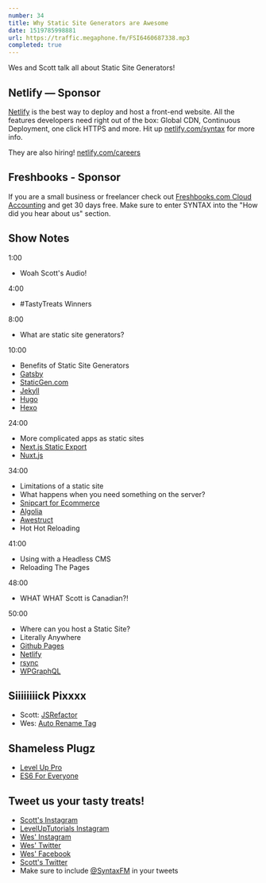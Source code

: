 ```yaml
---
number: 34
title: Why Static Site Generators are Awesome
date: 1519785998881
url: https://traffic.megaphone.fm/FSI6460687338.mp3
completed: true
---
```


Wes and Scott talk all about Static Site Generators!

## Netlify — Sponsor

[Netlify](https://netlify.com/syntax) is the best way to deploy and host a front-end website. All the features developers need right out of the box: Global CDN, Continuous Deployment, one click HTTPS and more. Hit up [netlify.com/syntax](https://netlify.com/syntax) for more info.

They are also hiring! [netlify.com/careers](https://netlify.com/careers)


## Freshbooks - Sponsor

If you are a small business or freelancer check out [Freshbooks.com Cloud Accounting](https://freshbooks.com/syntax) and get 30 days free. Make sure to enter SYNTAX into the "How did you hear about us" section.


## Show Notes

1:00

* Woah Scott's Audio!

4:00

* #TastyTreats Winners

8:00

* What are static site generators?

10:00

* Benefits of Static Site Generators
* [Gatsby](https://www.gatsbyjs.org/)
* [StaticGen.com](https://www.staticgen.com/)
* [Jekyll](https://www.staticgen.com/jekyll)
* [Hugo](https://www.staticgen.com/hugo)
* [Hexo](https://www.staticgen.com/hexo)

24:00

* More complicated apps as static sites
* [Next.js Static Export](https://github.com/zeit/next.js#static-html-export)
* [Nuxt.js](https://nuxtjs.org/)

34:00

* Limitations of a static site
* What happens when you need something on the server?
* [Snipcart for Ecommerce](https://snipcart.com/syntax)
* [Algolia](https://www.algolia.com/)
* [Awestruct](http://awestruct.org/)
* Hot Hot Reloading

41:00

* Using with a Headless CMS
* Reloading The Pages

48:00

* WHAT WHAT Scott is Canadian?!

50:00

* Where can you host a Static Site?
* Literally Anywhere
* [Github Pages](https://pages.github.com/)
* [Netlify](https://netlify.com/syntax)
* [rsync](https://en.wikipedia.org/wiki/Rsync)
* [WPGraphQL](https://github.com/wp-graphql/wp-graphql)


## Siiiiiiiick Pixxxx
* Scott: [JSRefactor](https://marketplace.visualstudio.com/items?itemName=cmstead.jsrefactor)
* Wes: [Auto Rename Tag](https://marketplace.visualstudio.com/items?itemName=formulahendry.auto-rename-tag)


## Shameless Plugz
* [Level Up Pro](https://LevelUpTutorials.com/pro)
* [ES6 For Everyone](https://ES6.io)

## Tweet us your tasty treats!

* [Scott's Instagram](https://www.instagram.com/stolinski/)
* [LevelUpTutorials Instagram](https://www.instagram.com/LevelUpTutorials/)
* [Wes' Instagram](https://www.instagram.com/wesbos/)
* [Wes' Twitter](https://twitter.com/wesbos)
* [Wes' Facebook](https://www.facebook.com/wesbos.developer)
* [Scott's Twitter](https://twitter.com/stolinski)
* Make sure to include [@SyntaxFM](https://twitter.com/SyntaxFM) in your tweets
